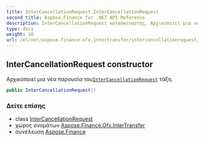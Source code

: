 ```yaml
---
title: InterCancellationRequest.InterCancellationRequest
second_title: Aspose.Finance for .NET API Reference
description: InterCancellationRequest κατασκευαστής. Αρχικοποιεί μια νέα παρουσία τουInterCancellationRequest τάξη.
type: docs
weight: 10
url: /el/net/aspose.finance.ofx.intertransfer/intercancellationrequest/intercancellationrequest/
---
```

## InterCancellationRequest constructor

Αρχικοποιεί μια νέα παρουσία του[`InterCancellationRequest`](../) τάξη.

```csharp
public InterCancellationRequest()
```

### Δείτε επίσης

* class [InterCancellationRequest](../)
* χώρος ονομάτων [Aspose.Finance.Ofx.InterTransfer](../../intercancellationrequest/)
* συνέλευση [Aspose.Finance](../../../)


